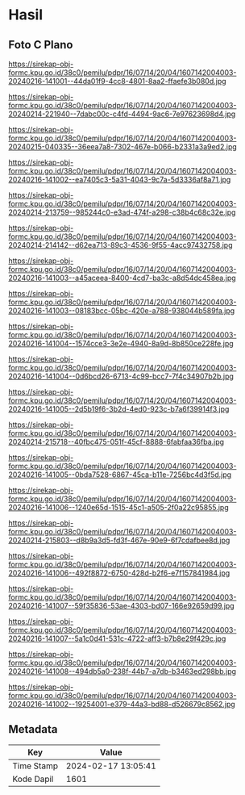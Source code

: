 # Hasil

## Foto C Plano

https://sirekap-obj-formc.kpu.go.id/38c0/pemilu/pdpr/16/07/14/20/04/1607142004003-20240216-141001--44da01f9-4cc8-4801-8aa2-ffaefe3b080d.jpg

https://sirekap-obj-formc.kpu.go.id/38c0/pemilu/pdpr/16/07/14/20/04/1607142004003-20240214-221940--7dabc00c-c4fd-4494-9ac6-7e97623698d4.jpg

https://sirekap-obj-formc.kpu.go.id/38c0/pemilu/pdpr/16/07/14/20/04/1607142004003-20240215-040335--36eea7a8-7302-467e-b066-b2331a3a9ed2.jpg

https://sirekap-obj-formc.kpu.go.id/38c0/pemilu/pdpr/16/07/14/20/04/1607142004003-20240216-141002--ea7405c3-5a31-4043-9c7a-5d3336af8a71.jpg

https://sirekap-obj-formc.kpu.go.id/38c0/pemilu/pdpr/16/07/14/20/04/1607142004003-20240214-213759--985244c0-e3ad-474f-a298-c38b4c68c32e.jpg

https://sirekap-obj-formc.kpu.go.id/38c0/pemilu/pdpr/16/07/14/20/04/1607142004003-20240214-214142--d62ea713-89c3-4536-9f55-4acc97432758.jpg

https://sirekap-obj-formc.kpu.go.id/38c0/pemilu/pdpr/16/07/14/20/04/1607142004003-20240216-141003--a45aceea-8400-4cd7-ba3c-a8d54dc458ea.jpg

https://sirekap-obj-formc.kpu.go.id/38c0/pemilu/pdpr/16/07/14/20/04/1607142004003-20240216-141003--08183bcc-05bc-420e-a788-938044b589fa.jpg

https://sirekap-obj-formc.kpu.go.id/38c0/pemilu/pdpr/16/07/14/20/04/1607142004003-20240216-141004--1574cce3-3e2e-4940-8a9d-8b850ce228fe.jpg

https://sirekap-obj-formc.kpu.go.id/38c0/pemilu/pdpr/16/07/14/20/04/1607142004003-20240216-141004--0d6bcd26-6713-4c99-bcc7-7f4c34907b2b.jpg

https://sirekap-obj-formc.kpu.go.id/38c0/pemilu/pdpr/16/07/14/20/04/1607142004003-20240216-141005--2d5b19f6-3b2d-4ed0-923c-b7a6f39914f3.jpg

https://sirekap-obj-formc.kpu.go.id/38c0/pemilu/pdpr/16/07/14/20/04/1607142004003-20240214-215718--40fbc475-051f-45cf-8888-6fabfaa36fba.jpg

https://sirekap-obj-formc.kpu.go.id/38c0/pemilu/pdpr/16/07/14/20/04/1607142004003-20240216-141005--0bda7528-6867-45ca-b11e-7256bc4d3f5d.jpg

https://sirekap-obj-formc.kpu.go.id/38c0/pemilu/pdpr/16/07/14/20/04/1607142004003-20240216-141006--1240e65d-1515-45c1-a505-2f0a22c95855.jpg

https://sirekap-obj-formc.kpu.go.id/38c0/pemilu/pdpr/16/07/14/20/04/1607142004003-20240214-215803--d8b9a3d5-fd3f-467e-90e9-6f7cdafbee8d.jpg

https://sirekap-obj-formc.kpu.go.id/38c0/pemilu/pdpr/16/07/14/20/04/1607142004003-20240216-141006--492f8872-6750-428d-b2f6-e7f157841984.jpg

https://sirekap-obj-formc.kpu.go.id/38c0/pemilu/pdpr/16/07/14/20/04/1607142004003-20240216-141007--59f35836-53ae-4303-bd07-166e92659d99.jpg

https://sirekap-obj-formc.kpu.go.id/38c0/pemilu/pdpr/16/07/14/20/04/1607142004003-20240216-141007--5a1c0d41-531c-4722-aff3-b7b8e29f429c.jpg

https://sirekap-obj-formc.kpu.go.id/38c0/pemilu/pdpr/16/07/14/20/04/1607142004003-20240216-141008--494db5a0-238f-44b7-a7db-b3463ed298bb.jpg

https://sirekap-obj-formc.kpu.go.id/38c0/pemilu/pdpr/16/07/14/20/04/1607142004003-20240216-141002--19254001-e379-44a3-bd88-d526679c8562.jpg


## Metadata

| Key        | Value               |
| ---------- | ------------------- |
| Time Stamp | 2024-02-17 13:05:41 |
| Kode Dapil | 1601                |



